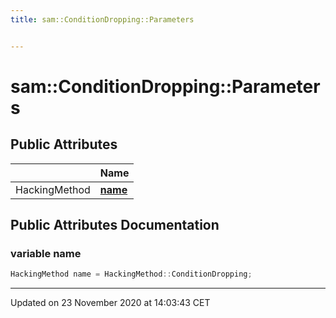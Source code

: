 ```yaml
---
title: sam::ConditionDropping::Parameters


---
```


# sam::ConditionDropping::Parameters





















## Public Attributes

|                | Name           |
| -------------- | -------------- |
| HackingMethod | **[name](/doxygen/Classes/structsam_1_1_condition_dropping_1_1_parameters/#variable-name)**  |
















## Public Attributes Documentation

### variable name

```cpp
HackingMethod name = HackingMethod::ConditionDropping;
```

































-------------------------------

Updated on 23 November 2020 at 14:03:43 CET